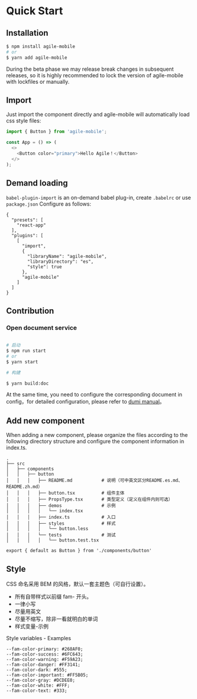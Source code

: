 # Quick Start

## Installation

```bash
$ npm install agile-mobile
# or
$ yarn add agile-mobile
```

<Alert> During the beta phase we may release break changes in subsequent releases, so it is highly recommended to lock the version of agile-mobile with lockfiles or manually.</Alert>

## Import

Just import the component directly and agile-mobile will automatically load css style files:

```js
import { Button } from 'agile-mobile';

const App = () => (
  <>
    <Button color="primary">Hello Agile！</Button>
  </>
);
```

## Demand loading
`babel-plugin-import` is an on-demand babel plug-in, create `.babelrc` or use `package.json` Configure as follows:
```
{
  "presets": [
    "react-app"
  ],
  "plugins": [
    [
      "import",
      {
        "libraryName": "agile-mobile",
        "libraryDirectory": "es",
        "style": true
      },
      "agile-mobile"
    ]
  ]
}
```
## Contribution

### Open document service

```bash

# 启动
$ npm run start
# or
$ yarn start

# 构建

$ yarn build:doc

```

At the same time, you need to configure the corresponding document in config，for detailed configuration, please refer to [dumi manual](https://d.umijs.org/zh-CN/config)。


## Add new component

When adding a new component, please organize the files according to the following directory structure and configure the component information in index.ts.

```
.
├── src
│   ├── components
│   │   ├── button
│   │   │   ├── README.md           # 说明（可中英文区分README.es.md、README.zh.md）
│   │   │   ├── button.tsx          # 组件主体
│   │   │   ├── PropsType.tsx       # 类型定义（定义在组件内则可选）
│   │   │   ├── demos               # 示例
│   │   │   │   └── index.tsx
│   │   │   ├── index.ts            # 入口
│   │   │   ├── styles              # 样式
│   │   │   │   └── button.less
│   │   │   └── tests               # 测试
│   |   │   │   └── button.test.tsx
```

```
export { default as Button } from './components/button'
```

## Style

CSS 命名采用 BEM 的风格，默认一套主题色（可自行设置）。

 - 所有自带样式以前缀 fam- 开头。
 - 一律小写
 - 尽量用英文
 - 尽量不缩写，除非一看就明白的单词
 - 样式变量-示例

Style variables - Examples

```
--fam-color-primary: #268AF0;
--fam-color-success: #6FC643;
--fam-color-warning: #F59A23;
--fam-color-danger: #FF3141;
--fam-color-dark: #555;
--fam-color-important: #FF5B05;
--fam-color-gray: #DCDEE0;
--fam-color-white: #FFF;
--fam-color-text: #333;
```
